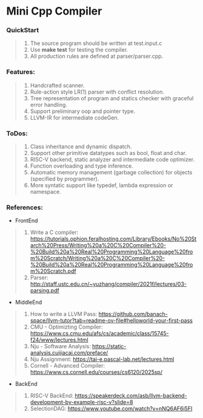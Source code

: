 # Mini Cpp Compiler 

### QuickStart

> 1. The source program should be written at test.input.c
> 2. Use <b>make test</b> for testing the compiler.
> 3. All production rules are defined at parser/parser.cpp.

### Features:

> 1. Handcrafted scanner.
> 2. Rule-action style LR(1) parser with conflict resolution.
> 3. Tree representation of program and statics checker with graceful error handling.
> 4. Support preliminary oop and pointer type.
> 5. LLVM-IR for intermediate codeGen.

### ToDos:

> 1. Class inheritance and dynamic dispatch.
> 2. Support other primitive datatypes such as bool, float and char.
> 3. RISC-V backend, static analyzer and intermediate code optimizer.
> 4. Function overloading and type inference.
> 5. Automatic memory management (garbage collection) for objects (specified by programmer).
> 6. More syntatic support like typedef, lambda expression or namespace.

### References:
- FrontEnd
> 1. Write a C compiler: https://tutorials.ophion.feralhosting.com/Library/Ebooks/No%20Starch%20Press/Writing%20a%20C%20Compiler%20-%20Build%20a%20Real%20Programming%20Language%20from%20Scratch/Writing%20a%20C%20Compiler%20-%20Build%20a%20Real%20Programming%20Language%20from%20Scratch.pdf
> 2. Parser: http://staff.ustc.edu.cn/~yuzhang/compiler/2021f/lectures/03-parsing.pdf

- MiddleEnd
> 1. How to write a LLVM Pass: https://github.com/banach-space/llvm-tutor?tab=readme-ov-file#helloworld-your-first-pass 
> 2. CMU - Optimizting Compiler: https://www.cs.cmu.edu/afs/cs/academic/class/15745-f24/www/lectures.html
> 3. Nju - Software Analysis: https://static-analysis.cuijiacai.com/preface/
> 4. Nju Assignment: https://tai-e.pascal-lab.net/lectures.html
> 5. Cornell - Advanced Compiler: https://www.cs.cornell.edu/courses/cs6120/2025sp/



- BackEnd
> 1. RISC-V BackEnd: https://speakerdeck.com/asb/llvm-backend-development-by-example-risc-v?slide=8</br>
> 2. SelectionDAG: https://www.youtube.com/watch?v=nNQ6AF6i5FI </br>

